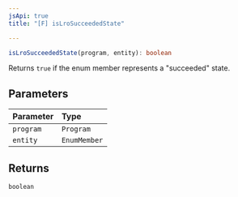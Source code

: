 ```yaml
---
jsApi: true
title: "[F] isLroSucceededState"

---
```

```ts
isLroSucceededState(program, entity): boolean
```

Returns `true` if the enum member represents a "succeeded" state.

## Parameters

| Parameter | Type |
| :------ | :------ |
| `program` | `Program` |
| `entity` | `EnumMember` |

## Returns

`boolean`
